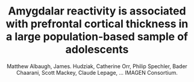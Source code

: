 ---
author: Matthew Albaugh, James. Hudziak, Catherine Orr, Philip Spechler, Bader Chaarani, Scott Mackey, Claude Lepage, ... IMAGEN Consortium.
title: Amygdalar reactivity is associated with prefrontal cortical thickness in a large population-based sample of adolescents
journal: Plos One
year: 2019
type: article
doi: 10.1371/journal.pone.0216152
volume: 14
number: 5
---